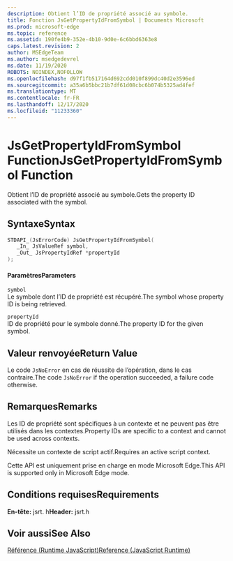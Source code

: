 ```yaml
---
description: Obtient l’ID de propriété associé au symbole.
title: Fonction JsGetPropertyIdFromSymbol | Documents Microsoft
ms.prod: microsoft-edge
ms.topic: reference
ms.assetid: 190fe4b9-352e-4b10-9d0e-6c6bbd6363e8
caps.latest.revision: 2
author: MSEdgeTeam
ms.author: msedgedevrel
ms.date: 11/19/2020
ROBOTS: NOINDEX,NOFOLLOW
ms.openlocfilehash: d97f1fb517164d692cdd010f899dc40d2e3596ed
ms.sourcegitcommit: a35a6b5bbc21b7df61d08cbc6b074b5325ad4fef
ms.translationtype: MT
ms.contentlocale: fr-FR
ms.lasthandoff: 12/17/2020
ms.locfileid: "11233360"
---
```

# <span data-ttu-id="20be3-103">JsGetPropertyIdFromSymbol Function</span><span class="sxs-lookup"><span data-stu-id="20be3-103">JsGetPropertyIdFromSymbol Function</span></span>

<span data-ttu-id="20be3-104">Obtient l’ID de propriété associé au symbole.</span><span class="sxs-lookup"><span data-stu-id="20be3-104">Gets the property ID associated with the symbol.</span></span>  
  
## <span data-ttu-id="20be3-105">Syntaxe</span><span class="sxs-lookup"><span data-stu-id="20be3-105">Syntax</span></span>  
  
```cpp  
STDAPI_(JsErrorCode) JsGetPropertyIdFromSymbol(  
   _In_ JsValueRef symbol,  
   _Out_ JsPropertyIdRef *propertyId  
);  
```  
  
#### <span data-ttu-id="20be3-106">Paramètres</span><span class="sxs-lookup"><span data-stu-id="20be3-106">Parameters</span></span>  
 `symbol`  
 <span data-ttu-id="20be3-107">Le symbole dont l’ID de propriété est récupéré.</span><span class="sxs-lookup"><span data-stu-id="20be3-107">The symbol whose property ID is being retrieved.</span></span>  
  
 `propertyId`  
 <span data-ttu-id="20be3-108">ID de propriété pour le symbole donné.</span><span class="sxs-lookup"><span data-stu-id="20be3-108">The property ID for the given symbol.</span></span>  
  
## <span data-ttu-id="20be3-109">Valeur renvoyée</span><span class="sxs-lookup"><span data-stu-id="20be3-109">Return Value</span></span>  
 <span data-ttu-id="20be3-110">Le code `JsNoError` en cas de réussite de l’opération, dans le cas contraire.</span><span class="sxs-lookup"><span data-stu-id="20be3-110">The code `JsNoError` if the operation succeeded, a failure code otherwise.</span></span>  
  
## <span data-ttu-id="20be3-111">Remarques</span><span class="sxs-lookup"><span data-stu-id="20be3-111">Remarks</span></span>  
 <span data-ttu-id="20be3-112">Les ID de propriété sont spécifiques à un contexte et ne peuvent pas être utilisés dans les contextes.</span><span class="sxs-lookup"><span data-stu-id="20be3-112">Property IDs are specific to a context and cannot be used across contexts.</span></span>  
  
 <span data-ttu-id="20be3-113">Nécessite un contexte de script actif.</span><span class="sxs-lookup"><span data-stu-id="20be3-113">Requires an active script context.</span></span>  
  
 <span data-ttu-id="20be3-114">Cette API est uniquement prise en charge en mode Microsoft Edge.</span><span class="sxs-lookup"><span data-stu-id="20be3-114">This API is supported only in Microsoft Edge mode.</span></span>  
  
## <span data-ttu-id="20be3-115">Conditions requises</span><span class="sxs-lookup"><span data-stu-id="20be3-115">Requirements</span></span>  
 <span data-ttu-id="20be3-116">**En-tête:** jsrt. h</span><span class="sxs-lookup"><span data-stu-id="20be3-116">**Header:** jsrt.h</span></span>  
  
## <span data-ttu-id="20be3-117">Voir aussi</span><span class="sxs-lookup"><span data-stu-id="20be3-117">See Also</span></span>  
 [<span data-ttu-id="20be3-118">Référence (Runtime JavaScript)</span><span class="sxs-lookup"><span data-stu-id="20be3-118">Reference (JavaScript Runtime)</span></span>](../chakra-hosting/reference-javascript-runtime.md)
